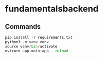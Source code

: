 # fundamentalsbackend

## Commands

```python
pip install -r requirements.txt
python3 -m venv venv
source venv/bin/activate
uvicorn app.main:app --reload
```

